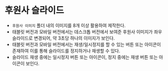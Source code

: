 # 후원사 슬라이드

- `후원사 이미지` 폴더 내의 이미지를 8개 이상 활용하여 제작한다.
- 태블릿 버전과 모바일 버전에서는 데스크톱 버전에서 보여준 후원사 이미지가 좌우 슬라이드로 변경되어,
  약 3초당 하나의 이미지가 보인다.
- 태블릿 버전과 모바일 버전에서는 재생/일시정지를 할 수 있는 버튼 또는 아이콘이 존재하여 이를 통해 슬라이드를 정지하거나 재생할 수 있다.
- 슬라이드 재생 중에는 일시정지 버튼 또는 아이콘이, 정지 중에는 재생 버튼 또는 아이콘이 보인다.